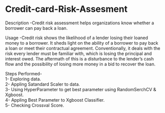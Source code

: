 # Credit-card-Risk-Assesment
Description -Credit risk assessment helps organizations know whether a borrower can pay back a loan.

Usage -Credit risk shows the likelihood of a lender losing their loaned money to a borrower. It sheds light on the ability of a borrower to pay back a loan or meet their contractual agreement. Conventionally, it deals with the risk every lender must be familiar with, which is losing the principal and interest owed. The aftermath of this is a disturbance to the lender’s cash flow and the possibility of losing more money in a bid to recover the loan.

Steps Performed-  
1- Exploring data.  
2- Appling Satandard Scaler to data.  
3- Using HyperParameter to get best parameter using RandomSerchCV & Xgboost.  
4- Appling Best Parameter to Xgboost Classifier.  
5- Checking Crossval Score.  
